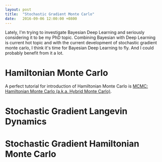 ```yaml
---
layout: post
title:  "Stochastic Gradient Monte Carlo"
date:   2016-09-06 12:00:00 +0800
---
```


Lately, I'm trying to investigate Bayesian Deep Learning and seriously considering it to be my PhD topic. Combining Bayesian with Deep Learning is current hot topic and with the current development of stochastic gradient monte carlo, I think it's time for Bayesian Deep Learning to fly. And I could probably benefit from it a lot.

# Hamiltonian Monte Carlo
A perfect tutorial for introduction of Hamiltonian Monte Carlo is [MCMC: Hamiltonian Monte Carlo (a.k.a. Hybrid Monte Carlo)](https://theclevermachine.wordpress.com/2012/11/18/mcmc-hamiltonian-monte-carlo-a-k-a-hybrid-monte-carlo/).

# Stochastic Gradient Langevin Dynamics

# Stochastic Gradient Hamiltonian Monte Carlo